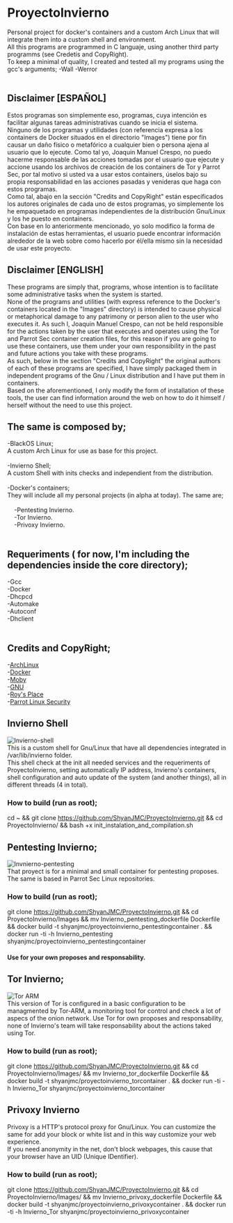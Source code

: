 # ProyectoInvierno
Personal project for docker's containers and a custom Arch Linux that will integrate them into a custom shell and environment. <br />
All this programs are programmed in C languaje, using another third party programms (see Credetis and CopyRight).<br />
To keep a minimal of quality, I created and tested all my programs using the gcc's arguments; -Wall -Werror <br>
<br />

## Disclaimer [ESPAÑOL] <br />
Estos programas son simplemente eso, programas, cuya intención es facilitar algunas tareas administrativas cuando se inicia el sistema.<br />
Ninguno de los programas y utilidades (con referencia expresa a los containers de Docker situados en el directorio "Images") tiene por fin causar un daño físico o metafórico a cualquier bien o persona ajena al usuario que lo ejecute. Como tal yo, Joaquin Manuel Crespo, no puedo hacerme responsable de las acciones tomadas por el usuario que ejecute y accione usando los archivos de creación de los containers de Tor y Parrot Sec, por tal motivo si usted va a usar estos containers, úselos bajo su propia responsabilidad en las acciones pasadas y venideras que haga con estos programas. <br />
Como tal, abajo en la sección "Credits and CopyRight" están especificados los autores originales de cada uno de estos programas, yo simplemente los he empaquetado en programas independientes de la distribución Gnu/Linux y los he puesto en containers. <br />
Con base en lo anteriormente mencionado, yo solo modifico la forma de instalación de estas herramientas, el usuario puede encontrar información alrededor de la web sobre como hacerlo por él/ella mismo sin la necesidad de usar este proyecto. <br />

## Disclaimer [ENGLISH] <br />
These programs are simply that, programs, whose intention is to facilitate some administrative tasks when the system is started. <br />
None of the programs and utilities (with express reference to the Docker's containers located in the "Images" directory) is intended to cause physical or metaphorical damage to any patrimony or person alien to the user who executes it. As such I, Joaquin Manuel Crespo, can not be held responsible for the actions taken by the user that executes and operates using the Tor and Parrot Sec container creation files, for this reason if you are going to use these containers, use them under your own responsibility in the past and future actions you take with these programs. <br />
As such, below in the section "Credits and CopyRight" the original authors of each of these programs are specified, I have simply packaged them in independent programs of the Gnu / Linux distribution and I have put them in containers. <br />
Based on the aforementioned, I only modify the form of installation of these tools, the user can find information around the web on how to do it himself / herself without the need to use this project. <br />  

## The same is composed by;
-BlackOS Linux; <br /> A custom Arch Linux for use as base for this project. <br /><br />
-Invierno Shell; <br /> A custom Shell with inits checks and independient from the distribution.<br /><br />
-Docker's containers; <br /> They will include all my personal projects (in alpha at today). The same are; <br /><br />
 &nbsp;&nbsp;&nbsp; -Pentesting Invierno. <br />
 &nbsp;&nbsp;&nbsp; -Tor Invierno. <br />
 &nbsp;&nbsp;&nbsp; -Privoxy Invierno. <br/><br />

## Requeriments ( for now, I'm including the dependencies inside the core directory);
-Gcc <br />
-Docker <br />
-Dhcpcd <br />
-Automake <br />
-Autoconf <br />
-Dhclient <br /><br />
## Credits and CopyRight;
-[ArchLinux](https://www.archlinux.org/)<br />
-[Docker](https://www.docker.com/) <br />
-[Moby](https://mobyproject.org/) <br />
-[GNU](https://www.gnu.org/)<br />
-[Roy's Place](https://roy.marples.name/)<br />
-[Parrot Linux Security](https://www.parrotsec.org/)<br />

## Invierno Shell
![Invierno-shell](https://github.com/ShyanJMC/ProyectoInvierno/blob/master/screenshots/Invierno_shell_screenshot.png) <br />
This is a custom shell for Gnu/Linux that have all dependencies integrated in /var/lib/invierno folder.<br />
This shell check at the init all needed services and the requeriments of ProyectoInvierno, setting automatically IP address, Invierno's containers, shell configuration and auto update of the system (and another things), all in different threads (4 in total).<br />

### How to build (run as root); <br />
cd ~ && git clone https://github.com/ShyanJMC/ProyectoInvierno.git && cd ProyectoInvierno/ && bash +x init_instalation_and_compilation.sh
<br />
## Pentesting Invierno;
![Invnierno-pentesting](https://github.com/ShyanJMC/ProyectoInvierno/blob/master/screenshots/Screenshot2.png) <br />
That proyect is for a minimal and small container for pentesting proposes. <br />
The same is based in Parrot Sec Linux repositories. <br />

### How to build (run as root); <br />
git clone https://github.com/ShyanJMC/ProyectoInvierno.git && cd ProyectoInvierno/Images && mv Invierno_pentesting_dockerfile Dockerfile && docker build -t shyanjmc/proyectoinvierno_pentestingcontainer . && docker run -ti -h Invierno_pentesting shyanjmc/proyectoinvierno_pentestingcontainer <br />
#### Use for your own proposes and responsability.<br />

## Tor Invierno;
![Tor ARM](https://github.com/ShyanJMC/ProyectoInvierno/blob/master/screenshots/Screenshot.png) <br />
This version of Tor is configured in a basic configuration to be managmented by Tor-ARM, a monitoring tool for control and check a lot of aspecs of the onion network.
Use Tor for own proposes and responsability, none of Invierno's team will take responsability about the actions taked using Tor.

### How to build (run as root); <br />
git clone https://github.com/ShyanJMC/ProyectoInvierno.git && cd ProyectoInvierno/Images/ && mv Invierno_tor_dockerfile Dockerfile && docker build -t shyanjmc/proyectoinvierno_torcontainer . && docker run -ti -h Invierno_Tor shyanjmc/proyectoinvierno_torcontainer <br />

## Privoxy Invierno
Privoxy is a HTTP's protocol proxy for Gnu/Linux. You can customize the same for add your block or white list and in this way customize your web experience.<br />
If you need anonymity in the net, don't block webpages, this cause that your browser have an UID (Unique IDentifier).

### How to build (run as root); <br />
git clone https://github.com/ShyanJMC/ProyectoInvierno.git && cd ProyectoInvierno/Images/ && mv Invierno_privoxy_dockerfile Dockerfile && docker build -t shyanjmc/proyectoinvierno_privoxycontainer . && docker run -ti -h Invierno_Tor shyanjmc/proyectoinvierno_privoxycontainer <br />

